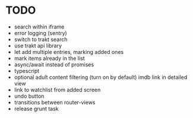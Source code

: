 # TODO
- search within iframe
- error logging (sentry)
- switch to trakt search
- use trakt api library
- let add multiple entries, marking added ones
- mark items already in the list
- async/await instead of promises
- typescript
- optional adult content filtering (turn on by default)
imdb link in detailed view
- link to watchlist from added screen
- undo button
- transitions between router-views
- release grunt task